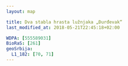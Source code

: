 ```yaml
---
layout: map

title: Dva stabla hrasta lužnjaka „Đurđevak“
last_modified_at: 2018-05-21T22:45:18+02:00

WDPA: [555589031]
BioRaS: [261]
geoSrbija:
  L1_182: [70, 71]
---
```

